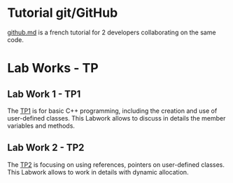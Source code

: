 # Tutorial git/GitHub

[github.md](../utils/github.md) is a french tutorial for 2 developers collaborating on the same code.

# Lab Works - TP

## Lab Work 1 - TP1

The [TP1](TP1.md) is for basic C++ programming, including the creation and use of user-defined classes. This Labwork allows to discuss in details the member variables and methods.

## Lab Work 2 - TP2

The [TP2](TP2.md) is focusing on using references, pointers on user-defined classes. This Labwork allows to work in details with dynamic allocation.




